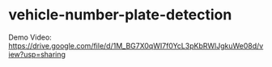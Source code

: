 # vehicle-number-plate-detection

Demo Video: https://drive.google.com/file/d/1M_BG7X0qWI7f0YcL3pKbRWlJgkuWe08d/view?usp=sharing
